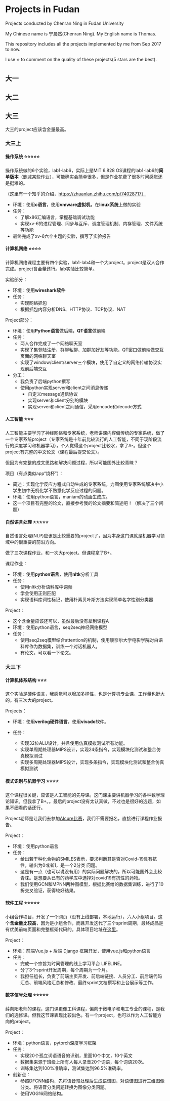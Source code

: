 # Projects in Fudan
 Projects conducted by Chenran Ning in Fudan University

My Chinese name is 宁晨然(Chenran Ning). My English name is Thomas.

This repository includes all the projects implemented by me from Sep 2017 to now.

I use ⭐ to comment on the quality of these projects(5 stars are the best).

## 大一





## 大二



## 大三

大三的project应该含金量最高。

### 大三上

#### 操作系统 ⭐⭐⭐⭐⭐

操作系统做的6个实验，lab1-lab6，实际上是MIT 6.828 OS课程的lab1-lab6的**简单版本**（删减某些作业），可能确实会简单很多，但是作业花费了很多时间感觉还是挺难的。

（这里有一个知乎的介绍，https://zhuanlan.zhihu.com/p/74028717）

- 环境：使用**c语言**，使用**vmware虚拟机**，在**linux系统**上做的实验
- 任务：
  - 了解x86汇编语言，掌握基础调试功能
  - 实现xv-6的进程管理、同步与互斥、调度管理机制、内存管理、文件系统等功能
- 最终完成了xv-6六个主题的实验，撰写了实验报告



#### 计算机网络 ⭐⭐⭐⭐

计算机网络课程主要有四个实验，lab1-lab4和一个大project。project是双人合作完成。project含金量还行。lab实验比较简单。

实验部分：

- 环境：使用**wireshark软件**
- 任务：
  - 实现网络抓包
  - 根据抓包内容分析DNS、HTTP协议、TCP协议、NAT

Project部分：

- 环境：使用**Python语言**做后端，**QT语言**做前端
- 任务：
  - 两人合作完成了一个网络聊天室
  - 实现了集登陆注册、群聊私聊、加群加好友等功能，QT窗口做前端做交互页面的网络聊天室
  - 实现了window/client/server三个模块，使用了自定义的网络传输协议实现前后端交互
- 分工：
  - 我负责了后端python撰写
  - 使用python实现server和client之间消息传递
    - 自定义message通信协议
    - 实现server和client分别的模块
    - 实现server和client之间通信，采用encode和decode方式



#### 人工智能 ⭐⭐⭐

人工智能主要学习了神经网络和专家系统，老师讲课内容偏传统的专家系统，做了一个专家系统project（专家系统是十年前比较流行的人工智能，不同于现阶段流行的深度学习和机器学习），个人觉得这个project比较水，拿了A-。但这个project有完整的中文论文（课程最后提交论文）。

但因为有完整的成文思路和解决问题过程，所以可能国外比较青睐？

项目（有点类似app“烧杯”）：

- 简述：实现化学反应方程式自动生成的专家系统，力图使用专家系统解决中小学生初中无机化学不熟悉化学反应过程的问题。
- 环境：使用python语言，maniam的动画生成库。
- 这一个项目有完整的论文，直接参考我的论文摘要和简述吧！（解决了三个问题）



#### 自然语言处理 ⭐⭐⭐⭐⭐

自然语言处理(NLP)应该是比较重要的project了，因为本身这门课就是机器学习领域中的很重要的前沿方向。

做了三次课程作业，和一次大project。但课程拿了B+。

课程作业：

- 环境：使用**python语言**，使用**nltk**分析工具
- 任务：
  - 使用nltk分析语料库中词频
  - 学会使用正则匹配
  - 实现语料库词性标记，使用朴素贝叶斯方法实现简单名字性别分类器

Project：

- 这个含金量应该还可以，虽然最后没有拿到课程A
- 环境：使用python语言，seq2seq神经网络模型
- 任务：
  - 使用seq2seq模型结合attention的机制，使用康奈尔大学电影学院对白语料库作为数据集，训练一个对话机器人。
  - 有论文，可以看一下论文。



### 大三下

#### 计算机体系结构 ⭐⭐⭐

这个实验是硬件语言，我感觉可以增加多样性，也是计算机专业课，工作量也挺大的。有三次大的project。

Projects：

- 环境：使用**verilog硬件语言**，使用**vivado**软件。

- 任务：
  - 实现32位ALU设计，并且使用仿真模拟测试所有功能。
  - 实现单周期处理器MIPS设计，实现24条指令，实现模块化测试和整合仿真模拟测试
  - 实现多周期处理器MIPS设计，实现多条指令，实现模块化测试和整合仿真模拟测试



#### 模式识别与机器学习 ⭐⭐⭐⭐

这个课程很关键，应该是人工智能的先导课。这门课主要讲机器学习的各种数学理论知识。但我拿了B+。。最后的project没有太认真做，不过也是很好的选题，如果不细看的话还行。

Project老师是让我们去参加[AIcure比赛](https://www.aicures.mit.edu/)，我们不需要报名，直接进行课程作业报告。

Project：

- 环境：使用python语言
- 任务：
  - 给出若干种化合物的SMILES表示，要求判断其是否对Covid-19具有抗性，输出为0或者1，是一个2分类 问题。
  - 这是有一点（也可以说没有用）的实际问题解决的，所以可能国外会比较青睐。是想要从已有的药学库中选择对covid19有抗性的药物。
  - 我们使用GCN和MPNN两种图模型，根据比赛给的数据集训练，进行了10折交叉验证，获得较好结果。



#### 软件工程 ⭐⭐⭐⭐⭐

小组合作项目，开发了一个网页（没有上线部署，本地运行），六人小组项目。这个**含金量比较高**，因为是小组合作，而且开发迭代了三个sprint周期，最终成品是有优美前端页面和完整框架代码的。具体项目地址在[这里](https://github.com/EZ-hwh/Software-Engineering)。

Project：

- 环境：前端Vue.js + 后端 Django 框架开发，使用vue.js和python语言
- 任务：
  - 完成一个宗旨为时间管理的线上学习平台 LIFELINE。
  - 分了3个sprint开发周期，每个周期为一个月。
  - 我担任组长，负责了前端主页开发、前后端链接、人员分工、前后端代码汇总、前端风格汇总和修改、最终sprint文档撰写和上台展示等工作。



#### 数字信号处理 ⭐⭐⭐⭐⭐

薛向阳老师的课程，这门课更像工科课程，偏向于微电子和电工专业的课程，是我们的选修课。但我这节课表现比较出色。有一个project，也可以作为人工智能方向的project。

Project：

- 环境：python语言，pytorch深度学习框架
- 任务：
  - 实现20个孤立词语语音的识别，里面10个中文，10个英文
  - 数据集来源于班级上所有人每人录音20个词语，每个词语20次。
  - 训练集达到100%准确率，测试集达到96.5%准确率。
- 创新点：
  - 参照DFCNN结构，先将语音预处理后生成语谱图，对语谱图进行三维图像分类。将语音分类问题转换为图像分类问题。
  - 使用VGG16网络结构。













